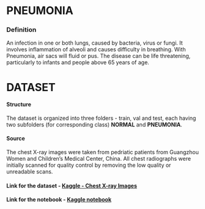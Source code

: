 # PNEUMONIA
### Definition
An infection in one or both lungs, caused by bacteria, virus or fungi. It involves inflammation of alveoli and causes difficulty in breathing. With Pneumonia, air sacs will fluid or pus. The disease can be life threatening, particularly to infants and people above 65 years of age.

# DATASET

#### Structure
The dataset is organized into three folders - train, val and test, each having two subfolders (for corresponding class) **NORMAL** and **PNEUMONIA**.
#### Source
The chest X-ray images were taken from pedriatic patients from Guangzhou Women and Children’s Medical Center, China. All chest radiographs were initially scanned for quality control by removing the low quality or unreadable scans.

#### Link for the dataset - [Kaggle - Chest X-ray Images](https://www.kaggle.com/paultimothymooney/chest-xray-pneumonia)
#### Link for the notebook - [Kaggle notebook](https://www.kaggle.com/shiratorizawa/pnuemonia-detection-using-cnn)
